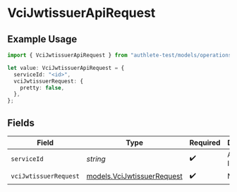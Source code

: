 # VciJwtissuerApiRequest

## Example Usage

```typescript
import { VciJwtissuerApiRequest } from "authlete-test/models/operations";

let value: VciJwtissuerApiRequest = {
  serviceId: "<id>",
  vciJwtissuerRequest: {
    pretty: false,
  },
};
```

## Fields

| Field                                                             | Type                                                              | Required                                                          | Description                                                       |
| ----------------------------------------------------------------- | ----------------------------------------------------------------- | ----------------------------------------------------------------- | ----------------------------------------------------------------- |
| `serviceId`                                                       | *string*                                                          | :heavy_check_mark:                                                | A service ID.                                                     |
| `vciJwtissuerRequest`                                             | [models.VciJwtissuerRequest](../../models/vcijwtissuerrequest.md) | :heavy_check_mark:                                                | N/A                                                               |
